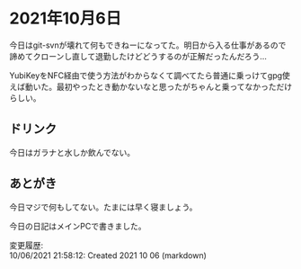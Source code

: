 # 2021年10月6日

今日はgit-svnが壊れて何もできねーになってた。明日から入る仕事があるので諦めてクローンし直して退勤したけどどうするのが正解だったんだろう…

YubiKeyをNFC経由で使う方法がわからなくて調べてたら普通に乗っけてgpg使えば動いた。最初やったとき動かないなと思ったがちゃんと乗ってなかっただけらしい。

## ドリンク

今日はガラナと水しか飲んでない。

## あとがき

今日マジで何もしてない。たまには早く寝ましょう。

今日の日記はメインPCで書きました。

変更履歴:  
10/06/2021 21:58:12: Created 2021 10 06 (markdown)  

